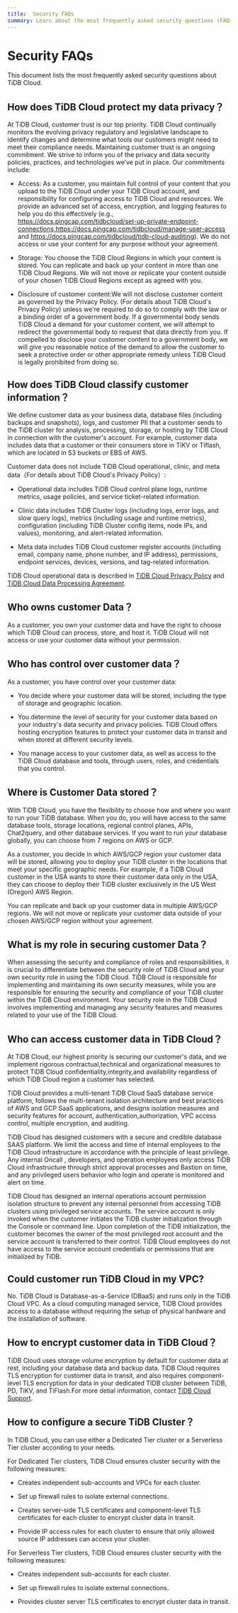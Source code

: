 ```yaml
---
title:  Security FAQs
summary: Learn about the most frequently asked security questions (FAQs) relating to TiDB Cloud.
---
```


#  Security FAQs

<!-- markdownlint-disable MD026 -->

This document lists the most frequently asked security questions about TiDB Cloud.

## How does TiDB Cloud protect my data privacy？
 
At TiDB Cloud, customer trust is our top priority. TiDB Cloud continually monitors the evolving privacy regulatory and legislative landscape to identify changes and determine what tools our customers might need to meet their compliance needs. Maintaining customer trust is an ongoing commitment. We strive to inform you of the privacy and data security policies, practices, and technologies we’ve put in place. Our commitments include:

- Access: As a customer, you maintain full control of your content that you upload to the TiDB Cloud under your TiDB Cloud  account, and responsibility for configuring access to TiDB Cloud and resources. We provide an advanced set of access, encryption, and logging features to help you do this effectively (e.g., https://docs.pingcap.com/tidbcloud/set-up-private-endpoint-connections,https://docs.pingcap.com/tidbcloud/manage-user-access and https://docs.pingcap.com/tidbcloud/tidb-cloud-auditing). We do not access or use your content for any purpose without your agreement. 

- Storage: You choose the TiDB Cloud  Regions in which your content is stored. You can replicate and back up your content in more than one TiDB Cloud  Regions. We will not move or replicate your content outside of your chosen TiDB Cloud Regions except as agreed with you.

- Disclosure of customer content:We will not disclose customer content as governed by the Privacy Policy. (For details about TiDB Cloud's Privacy Policy) unless we're required to do so to comply with the law or a binding order of a government body. If a governmental body sends TiDB Cloud  a demand for your customer content, we will attempt to redirect the governmental body to request that data directly from you. If compelled to disclose your customer content to a government body, we will give you reasonable notice of the demand to allow the customer to seek a protective order or other appropriate remedy unless TiDB Cloud is legally prohibited from doing so.

## How does TiDB Cloud classify customer information？

We define customer data as your business data, database files (including backups and snapshots), logs, and customer PII that a customer sends to the TiDB cluster for analysis, processing, storage, or hosting by TiDB Cloud in connection with the customer's account. For example, customer data includes data that a customer or their consumers store in TiKV or Tiflash, which are located in S3 buckets or EBS of AWS.

Customer data does not include TiDB Cloud operational, clinic, and meta data（For details about TiDB Cloud's Privacy Policy）:

- Operational data includes TiDB Cloud control plane logs, runtime metrics, usage policies, and service ticket-related information.

- Clinic data includes TiDB Cluster logs (including logs, error logs, and slow query logs), metrics (including usage and runtime metrics), configuration (including TiDB Cluster config items, node IPs, and values), monitoring, and alert-related information.

- Meta data includes TiDB Cloud customer register accounts (including email, company name, phone number, and IP address), permissions, endpoint services, devices, versions, and tag-related information.

TiDB Cloud operational data is described in [TiDB Cloud Privacy Policy](https://www.pingcap.com/privacy-policy/) and [TiDB Cloud Data Processing Agreement](https://www.pingcap.com/legal/data-processing-agreement-for-tidb-cloud-services/).

## Who owns customer Data？

As a customer, you own your customer data and have the right to choose which TiDB Cloud can process, store, and host it. TiDB Cloud will not access or use your customer data without your permission. 

## Who has control over customer data？

As a customer, you have control over your customer data:

- You decide where your customer data will be stored, including the type of storage and geographic location.

- You determine the level of security for your customer data based on your industry's data security and privacy policies. TiDB Cloud offers hosting encryption features to protect your customer data in transit and when stored at different security levels.

- You manage access to your customer data, as well as access to the TiDB Cloud database and tools, through users, roles, and credentials that you control.

## Where is Customer Data stored？

With TiDB Cloud, you have the flexibility to choose how and where you want to run your TiDB database. When you do, you will have access to the same database tools, storage locations, regional control planes, APIs, Chat2query, and other database services. If you want to run your database globally, you can choose from 7 regions on AWS or GCP.

As a customer, you decide in which AWS/GCP region your customer data will be stored, allowing you to deploy your TiDB cluster in the locations that meet your specific geographic needs. For example, if a TiDB Cloud customer in the USA wants to store their customer data only in the USA, they can choose to deploy their TiDB cluster exclusively in the US West (Oregon) AWS Region.

You can replicate and back up your customer data in multiple AWS/GCP regions. We will not move or replicate your customer data outside of your chosen AWS/GCP region without your agreement.

## What is my role in securing customer Data？

When assessing the security and compliance of roles and responsibilities, it is crucial to differentiate between the security role of TiDB Cloud and your own security role in using the TiDB Cloud. TiDB Cloud is responsible for implementing and maintaining its own security measures, while you are responsible for ensuring the security and compliance of your TiDB cluster within the TiDB Cloud environment. Your security role in the TiDB Cloud involves implementing and managing any security features and measures related to your use of the TiDB Cloud.

## Who can access customer data in TiDB Cloud？

At TiDB Cloud, our highest priority is securing our customer's data, and we implement rigorous contractual,technical and organizational measures to protect TiDB Cloud confidentiality,integrity,and availability regardless of which TiDB Cloud region a customer has selected.

TiDB Cloud provides a multi-tenant TiDB Cloud SaaS database service platform, follows the multi-tenant isolation architecture and best practices of AWS and GCP SaaS applications, and designs isolation measures and security features for account, authentication,authorization, VPC access control, multiple encryption, and auditing.

TiDB Cloud has designed customers with a secure and credible database SAAS platform. We limit the access and time of internal employees to the TiDB Cloud infrastructure in accordance with the principle of least privilege. Any internal Oncall , developers, and operation employees only access TiDB Cloud infrastructure through strict approval processes and Bastion on time, and any privileged users behavior who login and operate is monitored and alert on time.

TiDB Cloud has designed an internal operations account permission isolation structure to prevent any internal personnel from accessing TiDB clusters using privileged service accounts. The service account is only invoked when the customer initiates the TiDB cluster initialization through the Console or command line. Upon completion of the TiDB initialization, the customer becomes the owner of the most privileged root account and the service account is transferred to their control. TiDB Cloud employees do not have access to the service account credentials or permissions that are initialized by TiDB.

## Could customer run TiDB Cloud in my VPC?

No. TiDB Cloud is Database-as-a-Service (DBaaS) and runs only in the TiDB Cloud VPC. As a cloud computing managed service, TiDB Cloud provides access to a database without requiring the setup of physical hardware and the installation of software.

## How to encrypt customer data in TiDB Cloud？

TiDB Cloud uses storage volume encryption by default for customer data at rest, including your database data and backup data. TiDB Cloud requires TLS encryption for customer data in transit, and also requires component-level TLS encryption for data in your dedicated TIDB cluster between TiDB, PD, TiKV, and TiFlash.For more detial information, contact [TiDB Cloud Support](/tidb-cloud/tidb-cloud-support.md).

## How to configure a secure TiDB Cluster？

In TiDB Cloud, you can use either a Dedicated Tier cluster or a Serverless Tier cluster according to your needs.

For Dedicated Tier clusters, TiDB Cloud ensures cluster security with the following measures:

- Creates independent sub-accounts and VPCs for each cluster.

- Set up firewall rules to isolate external connections.

- Creates server-side TLS certificates and component-level TLS certificates for each cluster to encrypt cluster data in transit.

- Provide IP access rules for each cluster to ensure that only allowed source IP addresses can access your cluster.

For Serverless Tier clusters, TiDB Cloud ensures cluster security with the following measures:

- Creates independent sub-accounts for each cluster.

- Set up firewall rules to isolate external connections.

- Provides cluster server TLS certificates to encrypt cluster data in transit.